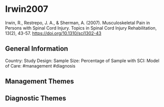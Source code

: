 # Irwin2007
Irwin, R., Restrepo, J. A., & Sherman, A. (2007). Musculoskeletal Pain in Persons with Spinal Cord Injury. Topics in Spinal Cord Injury Rehabilitation, 13(2), 43-57. https://doi.org/10.1310/sci1302-43 

## General Information
Country: 
Study Design: 
Sample Size: 
Percentage of Sample with SCI:
Model of Care: #management #diagnosis

## Management Themes


## Diagnostic Themes
